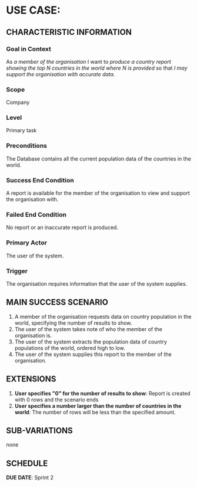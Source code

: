 # USE CASE: <number> <the name should be the goal as a short active verb phrase>

## CHARACTERISTIC INFORMATION

### Goal in Context

As *a member of the organisation* I want to *produce a country report showing the top N countries in the world where N
is provided* so that *I may support the organisation with accurate data.*


### Scope

Company

### Level

Primary task

### Preconditions

The Database contains all the current population data of the countries in the world.

### Success End Condition

A report is available for the member of the organisation to view and support the organisation with.

### Failed End Condition

No report or an inaccurate report is produced.

### Primary Actor

The user of the system.

### Trigger

The organisation requires information that the user of the system supplies.

## MAIN SUCCESS SCENARIO

1. A member of the organisation requests data on country population in the world, specifying the number of results
   to show.
2. The user of the system takes note of who the member of the organisation is.
3. The user of the system extracts the population data of country populations of the world, ordered high to low.
4. The user of the system supplies this report to the member of the organisation.

## EXTENSIONS

1. **User specifies "0" for the number of results to show**: Report is created with 0 rows and the scenario ends
2. **User specifies a number larger than the number of countries in the world**: The number of rows will be less
   than the specified amount.

## SUB-VARIATIONS

none

## SCHEDULE

**DUE DATE**: Sprint 2